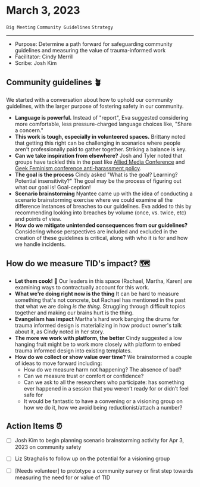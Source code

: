 # March 3, 2023

`Big Meeting` `Community Guidelines` `Strategy`

---

- Purpose: Determine a path forward for safeguarding community guidelines and measuring the value of trauma-informed work
- Facilitator: Cindy Merrill
- Scribe: Josh Kim

## Community guidelines 🪴
We started with a conversation about how to uphold our community guidelines, with the larger purpose of fostering safety in our community.

- **Language is powerful.** Instead of "report", Eva suggested considering more comfortable, less pressure-charged language choices like, "Share a concern."
- **This work is tough, especially in volunteered spaces.** Brittany noted that getting this right can be challenging in scenarios where people aren't professionally paid to gather together. Striking a balance is key.
- **Can we take inspiration from elsewhere?** Josh and Tyler noted that groups have tackled this in the past like [Allied Media Conference](https://amc.alliedmedia.org/) and [Geek Feminism conference anti-harassment policy](https://geekfeminism.fandom.com/wiki/Conference_anti-harassment/Policy_resources).
- **The goal is the process** Cindy asked "What is the goal? Learning? Potential insensitivity?" The goal may be the process of figuring out what our goal is! Goal-ception!
- **Scenario brainstorming** Nyantee came up with the idea of conducting a scenario brainstorming exercise where we could examine all the difference instances of breaches to our guidelines. Eva added to this by recommending looking into breaches by volume (once, vs. twice, etc) and points of view.
- **How do we mitigate unintended consequences from our guidelines?** Considering whose perspectives are included and excluded in the creation of these guidelines is critical, along with who it is for and how we handle incidents.

## How do we measure TID's impact? 🗺️
- **Let them cook! 🥘** Our leaders in this space (Rachael, Martha, Karen) are examining ways to contractually account for this work.
- **What we're doing right now is the thing** It can be hard to measure something that's not concrete, but Rachael has mentioned in the past that what we are doing _is the thing_. Struggling through difficult topics together and making our brains hurt is the thing.
- **Evangelism has impact** Martha's hard work banging the drums for trauma informed design is materializing in how product owner's talk about it, as Cindy noted in her story.
- **The more we work with platform, the better** Cindy suggested a low hanging fruit might be to work more closely with platform to embed trauma informed design into existing templates.
- **How do we collect or show value over time?** We brainstormed a couple of ideas to move forward including:
  - How do we measure harm not happening? The absence of bad?
  - Can we measure trust or comfort or confidence?
  - Can we ask to all the researchers who participate: has something ever happened in a session that you weren’t ready for or didn’t feel safe for
  - It would be fantastic to have a convening or a visioning group on how we do it, how we avoid being reductionist/attach a number?


## Action Items ⏰
- [ ] Josh Kim to begin planning scenario brainstorming activity for Apr 3, 2023 on community safety
- [ ] Liz Straghalis to follow up on the potential for a visioning group
- [ ] [Needs volunteer] to prototype a community survey or first step towards measuring the need for or value of  TID

